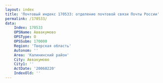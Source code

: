 ```yaml
---
layout: index
title: 'Почтовый индекс 170533: отделение почтовой связи Почты России'
permalink: /170533/
data:
    Index: 170533
    OPSName: Аввакумово
    OPSType: О
    OPSSubm: 170000
    Region: 'Тверская область'
    Autonom: ''
    Area: 'Калининский район'
    City: Аввакумово
    City1: ''
    ActDate: '20060220'
    IndexOld: ''
---
```

